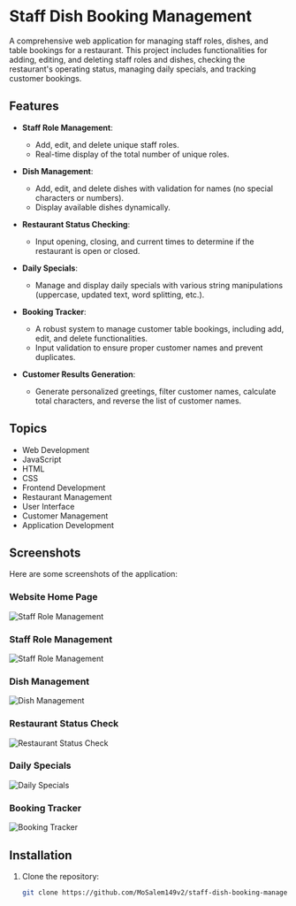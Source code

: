 # Staff Dish Booking Management
A comprehensive web application for managing staff roles, dishes, and table bookings for a restaurant. This project includes functionalities for adding, editing, and deleting staff roles and dishes, checking the restaurant's operating status, managing daily specials, and tracking customer bookings.

## Features

- **Staff Role Management**: 
  - Add, edit, and delete unique staff roles.
  - Real-time display of the total number of unique roles.

- **Dish Management**: 
  - Add, edit, and delete dishes with validation for names (no special characters or numbers).
  - Display available dishes dynamically.

- **Restaurant Status Checking**: 
  - Input opening, closing, and current times to determine if the restaurant is open or closed.

- **Daily Specials**: 
  - Manage and display daily specials with various string manipulations (uppercase, updated text, word splitting, etc.).

- **Booking Tracker**: 
  - A robust system to manage customer table bookings, including add, edit, and delete functionalities.
  - Input validation to ensure proper customer names and prevent duplicates.

- **Customer Results Generation**: 
  - Generate personalized greetings, filter customer names, calculate total characters, and reverse the list of customer names.

## Topics

- Web Development
- JavaScript
- HTML
- CSS
- Frontend Development
- Restaurant Management
- User Interface
- Customer Management
- Application Development

## Screenshots

Here are some screenshots of the application:

### Website Home Page 
![Staff Role Management](screens/main-screen-image.png)

### Staff Role Management
![Staff Role Management](screens/staff-management-image.png)

### Dish Management
![Dish Management](screens/restaurant-status-image.png)

### Restaurant Status Check
![Restaurant Status Check](screens/special-announcement-image.png)

### Daily Specials
![Daily Specials](screens/customer-booking-image.png)

### Booking Tracker
![Booking Tracker](screens/customer-management-image.png)

## Installation

1. Clone the repository:
   ```bash
   git clone https://github.com/MoSalem149v2/staff-dish-booking-management_DEBI-Task.git
